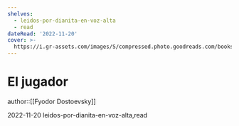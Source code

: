 ```yaml
---
shelves:
  - leidos-por-dianita-en-voz-alta
  - read
dateRead: '2022-11-20'
cover: >-
  https://i.gr-assets.com/images/S/compressed.photo.goodreads.com/books/1638400794l/59738094._SY475_.jpg
---
```

# El jugador

author::[[Fyodor Dostoevsky]]

2022-11-20
leidos-por-dianita-en-voz-alta,read
